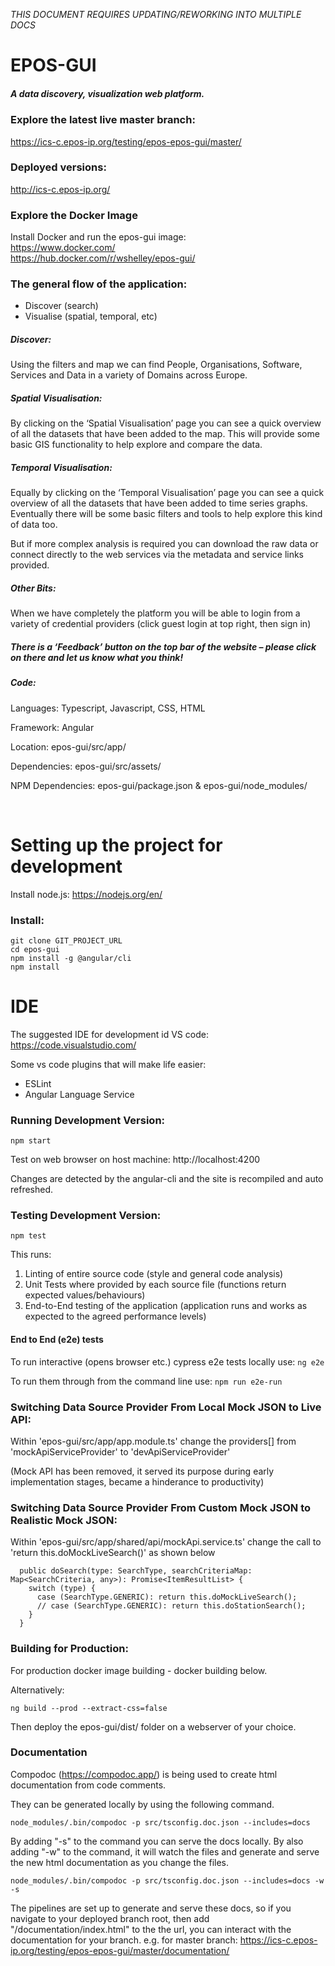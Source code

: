 _THIS DOCUMENT REQUIRES UPDATING/REWORKING INTO MULTIPLE DOCS_

# EPOS-GUI

##### A data discovery, visualization web platform.

### Explore the latest live master branch:

https://ics-c.epos-ip.org/testing/epos-epos-gui/master/

### Deployed versions:

http://ics-c.epos-ip.org/

### Explore the Docker Image

Install Docker and run the epos-gui image:  
https://www.docker.com/  
https://hub.docker.com/r/wshelley/epos-gui/

### The general flow of the application:

- Discover (search)
- Visualise (spatial, temporal, etc)

##### Discover:

Using the filters and map we can find People, Organisations, Software, Services and Data in a variety of Domains across Europe.

##### Spatial Visualisation:

By clicking on the ‘Spatial Visualisation’ page you can see a quick overview of all the datasets that have been added to the map. This will provide some basic GIS functionality to help explore and compare the data.

##### Temporal Visualisation:

Equally by clicking on the ‘Temporal Visualisation’ page you can see a quick overview of all the datasets that have been added to time series graphs. Eventually there will be some basic filters and tools to help explore this kind of data too.

But if more complex analysis is required you can download the raw data or connect directly to the web services via the metadata and service links provided.

##### Other Bits:

When we have completely the platform you will be able to login from a variety of credential providers (click guest login at top right, then sign in)

##### There is a ‘Feedback’ button on the top bar of the website – please click on there and let us know what you think!

##### Code:

Languages: Typescript, Javascript, CSS, HTML

Framework: Angular

Location: epos-gui/src/app/

Dependencies: epos-gui/src/assets/

NPM Dependencies: epos-gui/package.json & epos-gui/node_modules/

<br/>

# Setting up the project for development

Install node.js: https://nodejs.org/en/

### Install:

```
git clone GIT_PROJECT_URL
cd epos-gui
npm install -g @angular/cli
npm install
```

# IDE

The suggested IDE for development id VS code: https://code.visualstudio.com/

Some vs code plugins that will make life easier:

- ESLint
- Angular Language Service

### Running Development Version:

```
npm start
```

Test on web browser on host machine: http://localhost:4200

Changes are detected by the angular-cli and the site is recompiled and auto refreshed.

### Testing Development Version:

```
npm test
```

This runs:

1. Linting of entire source code (style and general code analysis)
2. Unit Tests where provided by each source file (functions return expected values/behaviours)
3. End-to-End testing of the application (application runs and works as expected to the agreed performance levels)

#### End to End (e2e) tests

To run interactive (opens browser etc.) cypress e2e tests locally use:
`ng e2e`

To run them through from the command line use:
`npm run e2e-run`

### Switching Data Source Provider From Local Mock JSON to Live API:

Within 'epos-gui/src/app/app.module.ts' change the providers[] from 'mockApiServiceProvider' to 'devApiServiceProvider'

(Mock API has been removed, it served its purpose during early implementation stages, became a hinderance to productivity)

### Switching Data Source Provider From Custom Mock JSON to Realistic Mock JSON:

Within 'epos-gui/src/app/shared/api/mockApi.service.ts' change the call to 'return this.doMockLiveSearch()' as shown below

```
  public doSearch(type: SearchType, searchCriteriaMap: Map<SearchCriteria, any>): Promise<ItemResultList> {
    switch (type) {
      case (SearchType.GENERIC): return this.doMockLiveSearch();
      // case (SearchType.GENERIC): return this.doStationSearch();
    }
  }
```

### Building for Production:

For production docker image building - docker building below.

Alternatively:

```
ng build --prod --extract-css=false
```

Then deploy the epos-gui/dist/ folder on a webserver of your choice.

### Documentation

Compodoc (https://compodoc.app/) is being used to create html documentation from code comments.

They can be generated locally by using the following command.

```
node_modules/.bin/compodoc -p src/tsconfig.doc.json --includes=docs
```

By adding "-s" to the command you can serve the docs locally. By also adding "-w" to the command, it will watch the files and generate and serve the new html documentation as you change the files.

```
node_modules/.bin/compodoc -p src/tsconfig.doc.json --includes=docs -w -s
```

The pipelines are set up to generate and serve these docs, so if you navigate to your deployed branch root, then add "/documentation/index.html" to the the url, you can interact with the documentation for your branch. e.g. for master branch:
https://ics-c.epos-ip.org/testing/epos-epos-gui/master/documentation/
